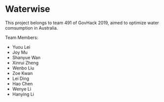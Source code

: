 # Waterwise
This project belongs to team 491 of GovHack 2019, aimed to optimize water comsumption in Australia.

Team Members:
- Yuou Lei
- Joy Mu
- Shanyue Wan
- Xinrui Zheng
- Wenbo Liu
- Zoe Kwan
- Lei Ding
- Hao Chen
- Wenye Li
- Hanying Li
